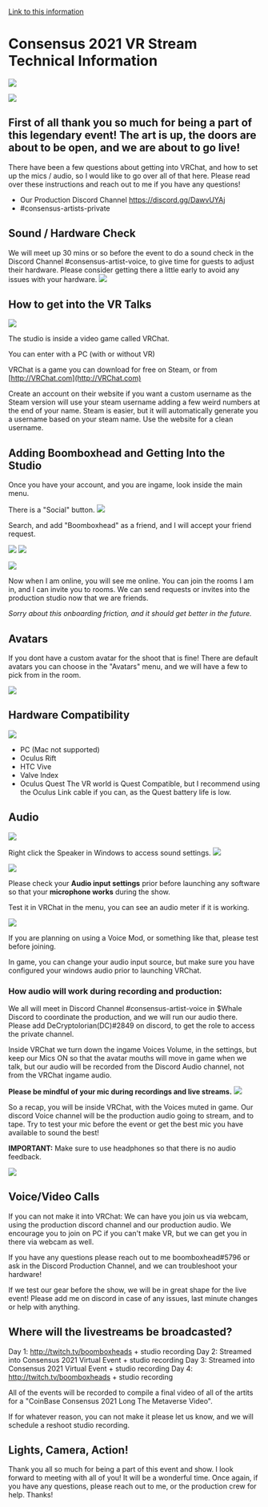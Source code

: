 [Link to this information](https://gm3.github.io/consensus2021techinical/)

# Consensus 2021 VR Stream Technical Information

![](https://i.imgur.com/DUrap4V.jpg)


![](https://i.imgur.com/kHOraU1.jpg)


## First of all thank you so much for being a part of this legendary event! The art is up, the doors are about to be open, and we are about to go live!

There have been a few questions about getting into VRChat, and how to set up the mics /  audio, so I would like to go over all of that here. Please read over these instructions and reach out to me if you have any questions!

* Our Production Discord Channel https://discord.gg/DawvUYAj
* #consensus-artists-private


## Sound /  Hardware Check
We will meet up 30 mins or so before the event to do a sound check in the Discord Channel #consensus-artist-voice, to give time for guests to adjust their hardware.
Please consider getting there a little early to avoid any issues with your hardware.
![](https://i.imgur.com/1kMh2lP.png)


## How to get into the VR Talks
![](https://i.imgur.com/yUGpDLC.png)

The studio is inside a video game called VRChat.

You can enter with a PC (with or without VR)

VRChat is a game you can download for free on Steam, or from [http://VRChat.com](http://VRChat.com)

Create an account on their website if you want a custom username as the Steam version will use your steam username adding a few weird numbers at the end of your name. Steam is easier, but it will automatically generate you a username based on your steam name. Use the website for a clean username.

## Adding Boomboxhead and Getting Into the Studio
Once you have your account, and you are ingame, look inside the main menu.

There is a "Social" button.
![](https://i.imgur.com/vzmX4u0.jpg)

Search, and add "Boomboxhead" as a friend, and I will accept your friend request.

![](https://i.imgur.com/jPMOeGh.png)
![](https://i.imgur.com/TrIgH1o.png)

![](https://i.imgur.com/Hf8XEuu.png)


Now when I am online, you will see me online.
You can join the rooms I am in, and I can invite you to rooms.
We can send requests or invites into the production studio now that we are friends.

*Sorry about this onboarding friction, and it should get better in the future.*

## Avatars
If you dont have a custom avatar for the shoot that is fine! There are default avatars you can choose in the "Avatars" menu, and we will have a few to pick from in the room.

![](https://i.imgur.com/TLn81st.png)


## Hardware Compatibility

![](https://i.imgur.com/zOyHDKL.png)

* PC (Mac not supported)
* Oculus Rift
* HTC Vive
* Valve Index
* Oculus Quest
The VR world is Quest Compatible, but I recommend using the Oculus Link cable if you can, as the Quest battery life is low.

## Audio

![](https://i.imgur.com/oMurZ1v.jpg)

Right click the Speaker in Windows to access sound settings.
![](https://i.imgur.com/4Bccgx9.png)

![](https://i.imgur.com/HQKkIOe.png)


Please check your **Audio input settings** prior before launching any software so that your **microphone works** during the show.


Test it in VRChat in the menu, you can see an audio meter if it is working.

![](https://i.imgur.com/HsAo70h.png)


If you are planning on using a Voice Mod, or something like that, please test before joining.

In game, you can change your audio input source, but make sure you have configured your windows audio prior to launching VRChat.

### How audio will work during recording and production:

We all will meet in Discord Channel #consensus-artist-voice in $Whale Discord to coordinate the production, and we will run our audio there. Please add DeCryptolorian(DC)#2849 on discord, to get the role to access the private channel.

Inside VRChat we turn down the ingame Voices Volume, in the settings, but keep our Mics ON so that the avatar mouths will move in game when we talk, but our audio will be recorded from the Discord Audio channel, not from the VRChat ingame audio.

**Please be mindful of your mic during recordings and live streams.**
![](https://i.imgur.com/IK40O4g.png)

So a recap, you will be inside VRChat, with the Voices muted in game. Our discord Voice channel will be the production audio going to stream, and to tape. Try to test your mic before the event or get the best mic you have available to sound the best!

**IMPORTANT:** Make sure to use headphones so that there is no audio feedback.

![](https://i.imgur.com/ndts2KS.png)


## Voice/Video Calls
If you can not make it into VRChat: We can have you join us via webcam, using the production discord channel and our production audio. We encourage you to join on PC if you can't make VR, but we can get you in there via webcam as well.

If you have any questions please reach out to me boomboxhead#5796 or ask in the Discord Production Channel, and we can troubleshoot your hardware!

If we test our gear before the show, we will be in great shape for the live event! Please add me on discord in case of any issues, last minute changes or help with anything.

## Where will the livestreams be broadcasted?

 Day 1: http://twitch.tv/boomboxheads + studio recording
 Day 2: Streamed into Consensus 2021 Virtual Event + studio recording
 Day 3: Streamed into Consensus 2021 Virtual Event + studio recording
 Day 4: http://twitch.tv/boomboxheads + studio recording

All of the events will be recorded to compile a final video of all of the artits for a "CoinBase Consensus 2021 Long The Metaverse Video".

If for whatever reason, you can not make it please let us know, and we will schedule a reshoot studio recording.

## Lights, Camera, Action!

Thank you all so much for being a part of this event and show. I look forward to meeting with all of you! It will be a wonderful time. Once again, if you have any questions, please reach out to me, or the production crew for help. Thanks!
